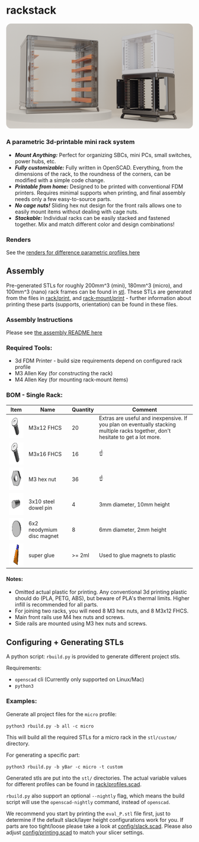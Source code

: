 # rackstack

![display](media/renders/rackDisplayRounded.png)

### A parametric 3d-printable mini rack system
- ***Mount Anything:*** Perfect for organizing SBCs, mini PCs, small switches, power hubs, etc.
- ***Fully customizable:*** Fully written in OpenSCAD. Everything, from the dimensions of the rack, to the roundness of the corners, can be modified with a simple code change.
- ***Printable from home:*** Designed to be printed with conventional FDM printers. Requires minimal supports when printing, and final assembly needs only a few easy-to-source parts. 
- ***No cage nuts!*** Sliding hex nut design for the front rails allows one to easily mount items without dealing with cage nuts.
- ***Stackable:*** Individual racks can be easily stacked and fastened together. Mix and match different color and design combinations!

### Renders
See the [renders for difference parametric profiles here](media/renders)

## Assembly

Pre-generated STLs for roughly 200mm^3 (mini), 180mm^3 (micro), and 100mm^3 (nano) rack frames can be found in [stl](stl).
These STLs are generated from the files in [rack/print](rack/print), and [rack-mount/print](rack-mount/print) - further information about printing these parts 
(supports, orientation) can be found in these files.

### Assembly Instructions
Please see [the assembly README here](./assembly-guide)

### Required Tools:
- 3d FDM Printer - build size requirements depend on configured rack profile
- M3 Allen Key (for constructing the rack)
- M4 Allen Key (for mounting rack-mount items)

### BOM - Single Rack:

| Item                                                          | Name                      | Quantity | Comment                                                                                                                          |
|---------------------------------------------------------------|---------------------------|----------|----------------------------------------------------------------------------------------------------------------------------------|
| <img src="media/bom/fhcs_medium.gif"  height="60" width="72"> | M3x12 FHCS                | 20       | Extras are useful and inexpensive. If you plan on eventually stacking multiple racks together, don't hesitate to get a lot more. |
| <img src="media/bom/fhcs_long.gif"  height="60" width="72">   | M3x16 FHCS                | 16       | ☝️                                                                                                                               |
| <img src="media/bom/hex_nut.gif"  height="60" width="72">     | M3 hex nut                | 36       | ☝️                                                                                                                               |
| <img src="media/bom/dowel.gif"  height="60" width="72">       | 3x10 steel dowel pin      | 4        | 3mm diameter, 10mm height                                                                                                        |
| <img src="media/bom/magnet.gif"  height="60" width="72">      | 6x2 neodymium disc magnet | 8        | 6mm diameter, 2mm height                                                                                                         |
| <img src="media/bom/glue.gif"  height="60" width="72">        | super glue                | \>= 2ml  | Used to glue magnets to plastic                                                                                                  |
 
#### Notes: 

- Omitted actual plastic for printing. Any conventional 3d printing plastic should do (PLA, PETG, ABS),
but beware of PLA's thermal limits. Higher infill is recommended for all parts.
- For joining two racks, you will need 8 M3 hex nuts, and 8 M3x12 FHCS.
- Main front rails use M4 hex nuts and screws.
- Side rails are mounted using M3 hex nuts and screws.


## Configuring + Generating STLs
A python script: `rbuild.py` is provided to generate different project stls.

Requirements:
  - `openscad` cli (Currently only supported on Linux/Mac)
  - `python3`

### Examples:
Generate all project files for the `micro` profile:

`python3 rbuild.py -b all -c micro`

This will build all the required STLs for a micro rack in the `stl/custom/` directory. 

For generating a specific part: 

`python3 rbuild.py -b yBar -c micro -t custom`

Generated stls are put into the `stl/` directories. The actual variable values for different profiles can be found in 
[rack/profiles.scad](config/rackFrame.scad).

`rbuild.py` also support an optional `--nightly` flag, which means the build script will use the `openscad-nightly` command, instead of `openscad`.

We recommend you start by printing the `eval_P.stl` file first, just to determine if the default slack/layer height
configurations work for you. If parts are too tight/loose please take a look at
[config/slack.scad](config/slack.scad). Please also adjust [config/printing.scad](config/slicer.scad) to match your
slicer settings.